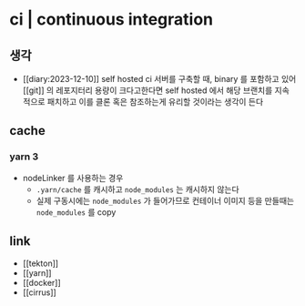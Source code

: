 # ci | continuous integration

## 생각
- [[diary:2023-12-10]] self hosted ci 서버를 구축할 때, binary 를 포함하고 있어 [[git]] 의 레포지터리 용량이 크다고한다면 self hosted 에서 해당 브랜치를 지속적으로 패치하고 이를 클론 혹은 참조하는게 유리할 것이라는 생각이 든다

## cache
### yarn 3
- nodeLinker 를 사용하는 경우
  - `.yarn/cache` 를 캐시하고 `node_modules` 는 캐시하지 않는다
  - 실제 구동시에는 `node_modules` 가 들어가므로 컨테이너 이미지 등을 만들때는 `node_modules` 를 copy

## link
- [[tekton]]
- [[yarn]]
- [[docker]]
- [[cirrus]]
